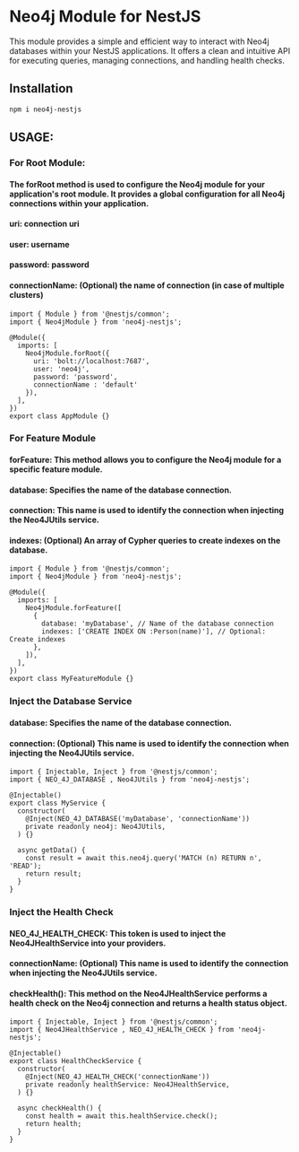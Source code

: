 # Neo4j Module for NestJS

This module provides a simple and efficient way to interact with Neo4j databases within your NestJS applications. It
offers a clean and intuitive API for executing queries, managing connections, and handling health checks.

## Installation

```bash
npm i neo4j-nestjs
```

## USAGE:

### For Root Module:

#### The forRoot method is used to configure the Neo4j module for your application's root module. It provides a global configuration for all Neo4j connections within your application.

#### uri: connection uri

#### user: username

#### password: password

#### connectionName: (Optional) the name of connection (in case of multiple clusters)

```
import { Module } from '@nestjs/common';
import { Neo4jModule } from 'neo4j-nestjs';

@Module({
  imports: [
    Neo4jModule.forRoot({
      uri: 'bolt://localhost:7687',
      user: 'neo4j',
      password: 'password',
      connectionName : 'default'
    }),
  ],
})
export class AppModule {}
```

### For Feature Module

#### forFeature: This method allows you to configure the Neo4j module for a specific feature module.

#### database: Specifies the name of the database connection.

#### connection: This name is used to identify the connection when injecting the Neo4JUtils service.

#### indexes: (Optional) An array of Cypher queries to create indexes on the database.

```
import { Module } from '@nestjs/common';
import { Neo4jModule } from 'neo4j-nestjs';

@Module({
  imports: [
    Neo4jModule.forFeature([
      {
        database: 'myDatabase', // Name of the database connection
        indexes: ['CREATE INDEX ON :Person(name)'], // Optional: Create indexes
      },
    ]),
  ],
})
export class MyFeatureModule {}

```

### Inject the Database Service

#### database: Specifies the name of the database connection.

#### connection: (Optional) This name is used to identify the connection when injecting the Neo4JUtils service.

```
import { Injectable, Inject } from '@nestjs/common';
import { NEO_4J_DATABASE , Neo4JUtils } from 'neo4j-nestjs';

@Injectable()
export class MyService {
  constructor(
    @Inject(NEO_4J_DATABASE('myDatabase', 'connectionName'))
    private readonly neo4j: Neo4JUtils,
  ) {}

  async getData() {
    const result = await this.neo4j.query('MATCH (n) RETURN n', 'READ');
    return result;
  }
}
```

### Inject the Health Check

#### NEO_4J_HEALTH_CHECK: This token is used to inject the Neo4JHealthService into your providers.

#### connectionName: (Optional) This name is used to identify the connection when injecting the Neo4JUtils service.

#### checkHealth(): This method on the Neo4JHealthService performs a health check on the Neo4j connection and returns a health status object.

```
import { Injectable, Inject } from '@nestjs/common';
import { Neo4JHealthService , NEO_4J_HEALTH_CHECK } from 'neo4j-nestjs';

@Injectable()
export class HealthCheckService {
  constructor(
    @Inject(NEO_4J_HEALTH_CHECK('connectionName'))
    private readonly healthService: Neo4JHealthService,
  ) {}

  async checkHealth() {
    const health = await this.healthService.check();
    return health;
  }
}
```